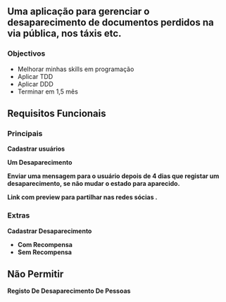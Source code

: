 Uma aplicação para gerenciar o desaparecimento de documentos perdidos na via pública, nos táxis etc.
----------------------------------------------------------------------------------------------------

  

### Objectivos

*   Melhorar minhas skills em programação
*   Aplicar TDD
*   Aplicar DDD
*   Terminar em 1,5 mês

  

Requisitos Funcionais
---------------------

### Principais

**Cadastrar usuários**

  

**Um Desaparecimento**

  

**Enviar uma mensagem para o usuário depois de 4 dias que registar um desaparecimento, se não mudar o estado para aparecido.**

  

**Link com preview para partilhar nas redes sócias .**

  

### Extras

**Cadastrar Desaparecimento**

*   **Com Recompensa**
*   **Sem Recompensa**

  

Não Permitir
------------

**Registo De Desaparecimento De Pessoas**
